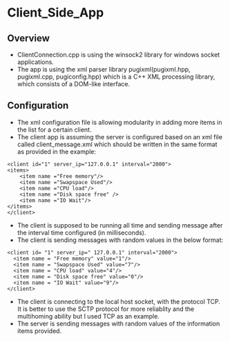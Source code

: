# Client_Side_App
## Overview
- ClientConnection.cpp is using the winsock2 library for windows socket applications.
- The app is using the xml parser library pugixml(pugixml.hpp, pugixml.cpp, pugiconfig.hpp) which is a C++ XML processing library, which consists of a DOM-like interface.
## Configuration
- The xml configuration file is allowing modularity in adding more items in the list for a certain client.
- The client app is assuming the server is configured based on an xml file called client_message.xml which should be written in the same format as provided in the example:
```
<client id="1" server_ip="127.0.0.1" interval="2000">
<items>
	<item name ="Free memory"/>
	<item name ="Swapspace Used"/>
	<item name ="CPU load"/>
	<item name ="Disk space free" />
	<item name ="IO Wait"/>
</items>
</client>
```
- The client is supposed to be running all time and sending message after the interval time configured (in milliseconds).
- The client is sending messages with random values in the below format:
```
<client id= "1" server_ip=" 127.0.0.1" interval="2000">
  <item name = "Free memory" value="1"/>
  <item name = "Swapspace Used" value="7"/>
  <item name = "CPU load" value="4"/>
  <item name = "Disk space free" value="0"/>
  <item name = "IO Wait" value="9"/>
</client>
```
- The client is connecting to the local host socket, with the protocol TCP. It is better to use the SCTP protocol for more reliablity and the multihoming ability but I used TCP as an example.
- The server is sending messages with random values of the information items provided.
